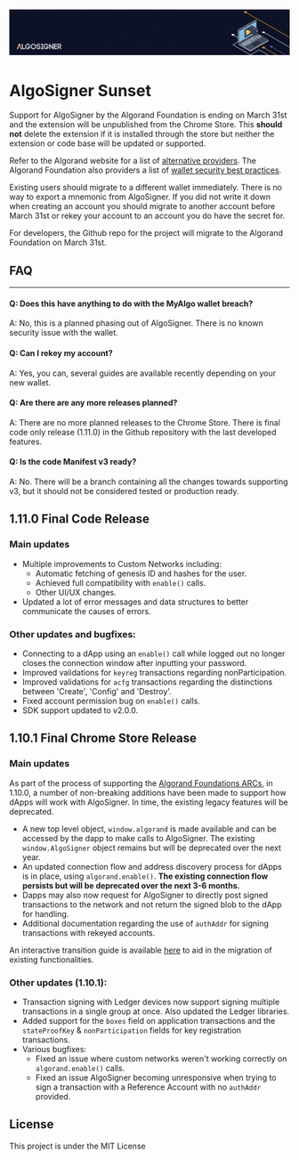 # ![AlgoSigner](media/algosigner-wallet-banner-3.png)

# AlgoSigner Sunset

Support for AlgoSigner by the Algorand Foundation is ending on March 31st and the extension will be unpublished from the Chrome Store. This **should not** delete the extension if it is installed through the store but neither the extension or code base will be updated or supported. 

Refer to the Algorand website for a list of [alternative providers](https://developer.algorand.org/ecosystem-projects/?tags=wallets). The Algorand Foundation also providers a list of [wallet security best practices](https://www.algorand.foundation/wallet-security-best-practices).

Existing users should migrate to a different wallet immediately. There is no way to export a mnemonic from AlgoSigner. If you did not write it down when creating an account you should migrate to another account before March 31st or rekey your account to an account you do have the secret for. 

For developers, the Github repo for the project will migrate to the Algorand Foundation on March 31st. 


## FAQ
----
#### Q: Does this have anything to do with the MyAlgo wallet breach?

A: No, this is a planned phasing out of AlgoSigner. There is no known security issue with the wallet. 

#### Q: Can I rekey my account?

A: Yes, you can, several guides are available recently depending on your new wallet. 

#### Q: Are there are any more releases planned?

A: There are no more planned releases to the Chrome Store. There is final code only release (1.11.0) in the Github repository with the last developed features. 

#### Q: Is the code Manifest v3 ready?

A: No. There will be a branch containing all the changes towards supporting v3, but it should not be considered tested or production ready. 


## 1.11.0 Final Code Release

### Main updates

- Multiple improvements to Custom Networks including:
  - Automatic fetching of genesis ID and hashes for the user.
  - Achieved full compatibility with `enable()` calls.
  - Other UI/UX changes.
- Updated a lot of error messages and data structures to better communicate the causes of errors.

### Other updates and bugfixes:
- Connecting to a dApp using an `enable()` call while logged out no longer closes the connection window after inputting your password.
- Improved validations for `keyreg` transactions regarding nonParticipation.
- Improved validations for `acfg` transactions regarding the distinctions between 'Create', 'Config' and 'Destroy'.
- Fixed account permission bug on `enable()` calls.
- SDK support updated to v2.0.0.

## 1.10.1 Final Chrome Store Release

### Main updates
As part of the process of supporting the [Algorand Foundations ARCs](https://arc.algorand.foundation/), in 1.10.0, a number of non-breaking additions have been made to support how dApps will work with AlgoSigner. In time, the existing legacy features will be deprecated. 

- A new top level object, `window.algorand` is made available and can be accessed by the dapp to make calls to AlgoSigner. The existing `window.AlgoSigner` object remains but will be deprecated over the next year. 
- An updated connection flow and address discovery process for dApps is in place, using `algorand.enable()`. **The existing connection flow persists but will be deprecated over the next 3-6 months.**
- Dapps may also now request for AlgoSigner to directly post signed transactions to the network and not return the signed blob to the dApp for handling. 
- Additional documentation regarding the use of `authAddr` for signing transactions with rekeyed accounts.

An interactive transition guide is available [here](https://purestake.github.io/algosigner-dapp-example/arcTransitionGuide.html) to aid in the migration of existing functionalities.

### Other updates (1.10.1):
- Transaction signing with Ledger devices now support signing multiple transactions in a single group at once. Also updated the Ledger libraries.
- Added support for the `boxes` field on application transactions and the `stateProofKey` & `nonParticipation` fields for key registration transactions.
- Various bugfixes:
  - Fixed an issue where custom networks weren't working correctly on `algorand.enable()` calls.
  - Fixed an issue AlgoSigner becoming unresponsive when trying to sign a transaction with a Reference Account with no `authAddr` provided.

## License

This project is under the MIT License
